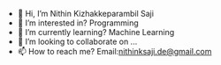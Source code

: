 - 👋 Hi, I’m Nithin Kizhakkeparambil Saji
- 👀 I’m interested in? Programming
- 🌱 I’m currently learning? Machine Learning
- 💞️ I’m looking to collaborate on ...
- 📫 How to reach me? Email:nithinksaji.de@gmail.com


<!---
nitkizn/nitkizn is a ✨ special ✨ repository because its `README.md` (this file) appears on your GitHub profile.
You can click the Preview link to take a look at your changes.
--->
